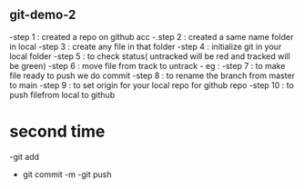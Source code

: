 ## git-demo-2
-step 1 : created a repo on github acc
-.step 2 : created a same name folder in local 
-step 3 : create any file in that folder 
-step 4 : initialize git in your local folder
-step 5 : to check status( untracked will be red and tracked will be green)
-step 6 : move file from track to untrack
    - eg : 
-step 7 : to make file ready to push we do commit
-step 8 : to rename the branch from master to main 
-step 9 : to set origin for your local repo for github repo
-step 10 : to push filefrom local to github 
# second time 
-git add
- git commit -m
-git push    
